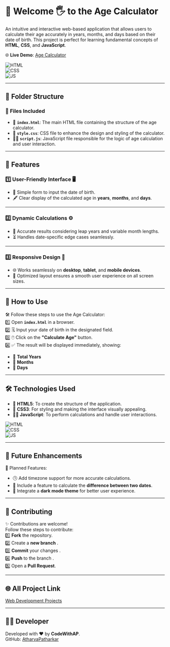 
# 🧮 Welcome 🖐 to the Age Calculator

An intuitive and interactive web-based application that allows users to calculate their age accurately in years, months, and days based on their date of birth. This project is perfect for learning fundamental concepts of **HTML**, **CSS**, and **JavaScript**.  

🌐 **Live Demo**: [Age Calculator](https://atharvapatharkar.github.io/web-development-projects/Age%20Calculator/index.html)



![HTML](https://img.shields.io/badge/html5%20-%23E34F26.svg?&style=for-the-badge&logo=html5&logoColor=white)  
![CSS](https://img.shields.io/badge/css3%20-%231572B6.svg?&style=for-the-badge&logo=css3&logoColor=white)  
![JS](https://img.shields.io/badge/javascript%20-%23323330.svg?&style=for-the-badge&logo=javascript&logoColor=%23F7DF1E)

---

## 📂 Folder Structure

### 🔸 **Files Included**
- 📄 **`index.html`**: The main HTML file containing the structure of the age calculator.  
- 🎨 **`style.css`**: CSS file to enhance the design and styling of the calculator.  
- 🧑‍💻 **`script.js`**: JavaScript file responsible for the logic of age calculation and user interaction.  

---

## 🌟 Features

### 1️⃣ **User-Friendly Interface** 🖥️  
   - 📝 Simple form to input the date of birth.  
   - 🖋️ Clear display of the calculated age in **years**, **months**, and **days**.  

---

### 2️⃣ **Dynamic Calculations** ⚙️  
   - 🔄 Accurate results considering leap years and variable month lengths.  
   - ⏳ Handles date-specific edge cases seamlessly.


---

### 3️⃣ **Responsive Design** 📱  
   - 🌐 Works seamlessly on **desktop**, **tablet**, and **mobile devices**.  
   - 📐 Optimized layout ensures a smooth user experience on all screen sizes.


---

## 🚀 How to Use

🛠️ Follow these steps to use the Age Calculator:  
1️⃣ Open **`index.html`** in a browser.  
2️⃣ 🗓️ Input your date of birth in the designated field.  
3️⃣ 🖱️ Click on the **"Calculate Age"** button.  
4️⃣ ✅ The result will be displayed immediately, showing:  
   - 📅 **Total Years**  
   - 📆 **Months**  
   - 📖 **Days**


---

## 🛠️ Technologies Used

- 📄 **HTML5**: To create the structure of the application.  
- 🎨 **CSS3**: For styling and making the interface visually appealing.  
- 🧑‍💻 **JavaScript**: To perform calculations and handle user interactions.  

![HTML](https://img.shields.io/badge/html5%20-%23E34F26.svg?&style=for-the-badge&logo=html5&logoColor=white)  
![CSS](https://img.shields.io/badge/css3%20-%231572B6.svg?&style=for-the-badge&logo=css3&logoColor=white)  
![JS](https://img.shields.io/badge/javascript%20-%23323330.svg?&style=for-the-badge&logo=javascript&logoColor=%23F7DF1E)

---

## 🔮 Future Enhancements

📌 Planned Features:  
- 🕒 Add timezone support for more accurate calculations.  
- 📅 Include a feature to calculate the **difference between two dates**.  
- 🌙 Integrate a **dark mode theme** for better user experience.  


---

## 🤝 Contributing

✨ Contributions are welcome!  
Follow these steps to contribute:  
1️⃣ **Fork** the repository.  
2️⃣ Create a **new branch** .  
3️⃣ **Commit** your changes .  
4️⃣ **Push** to the branch .  
5️⃣ Open a **Pull Request**.  

---

## 🌐 All Project Link

[Web Development Projects](https://atharvapatharkar.github.io/web-development-projects/)

---

## 🧑‍💻 Developer
Developed with ❤️ by **CodeWithAP**.  
GitHub: [AtharvaPatharkar](https://github.com/AtharvaPatharkar)
